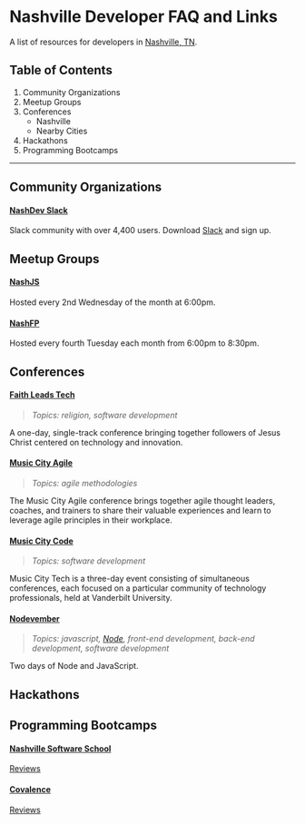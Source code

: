 # Nashville Developer FAQ and Links
A list of resources for developers in [Nashville, TN](https://www.google.com/maps/place/Nashville,+TN).

## Table of Contents
1. Community Organizations
1. Meetup Groups
1. Conferences
    - Nashville
    - Nearby Cities
1. Hackathons
1. Programming Bootcamps

----

## Community Organizations

#### [NashDev Slack](https://nashdev.com)

Slack community with over 4,400 users. Download [Slack](https://slack.com/) and sign up.

## Meetup Groups

#### [NashJS](https://www.meetup.com/nashjs/)

Hosted every 2nd Wednesday of the month at 6:00pm.

#### [NashFP](http://nashfp.org/)

Hosted every fourth Tuesday each month from 6:00pm to 8:30pm.

## Conferences

#### [Faith Leads Tech](http://faithleads.tech/)

> *Topics: religion, software development*

A one-day, single-track conference bringing together followers of Jesus Christ centered on technology and innovation.

#### [Music City Agile](http://www.musiccitytech.com/conferences/music-city-agile/)

> *Topics: agile methodologies*

The Music City Agile conference brings together agile thought leaders, coaches, and trainers to share their valuable experiences and learn to leverage agile principles in their workplace.

#### [Music City Code](http://www.musiccitycode.com/)

> *Topics: software development*

Music City Tech is a three-day event consisting of simultaneous conferences, each focused on a particular community of technology professionals, held at Vanderbilt University.

#### [Nodevember](http://nodevember.org/)

> *Topics: javascript, [Node](https://nodejs.org/en/), front-end development, back-end development, software development*

Two days of Node and JavaScript.

## Hackathons

## Programming Bootcamps

#### [Nashville Software School](http://nashvillesoftwareschool.com/)

[Reviews](https://www.coursereport.com/schools/nashville-software-school)


#### [Covalence](http://nashvillesoftwareschool.com/)

[Reviews](https://www.coursereport.com/schools/covalence)
